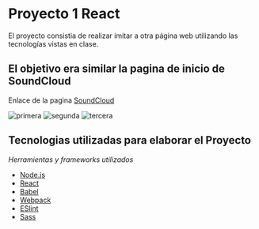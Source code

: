 # Proyecto 1 React
El proyecto consistia de realizar imitar a otra página web utilizando las tecnologías vistas en clase.
## El objetivo era similar la pagina de inicio de SoundCloud 
Enlace de la pagina [SoundCloud](https://soundcloud.com/)

![primera](https://user-images.githubusercontent.com/53351491/115096595-17dc2400-9ee3-11eb-80a9-2d5f2cc694f2.PNG)
![segunda](https://user-images.githubusercontent.com/53351491/115096592-13b00680-9ee3-11eb-996b-ba342263616d.PNG)
![tercera](https://user-images.githubusercontent.com/53351491/115096587-114dac80-9ee3-11eb-8d76-5a4ba8ea95d0.PNG)


## Tecnologias utilizadas para elaborar el Proyecto

_Herramientas y frameworks utilizados_

* [Node.js](https://nodejs.org/es/)
* [React](https://es.reactjs.org/)
* [Babel](https://babeljs.io/)
* [Webpack](https://webpack.js.org/)
* [ESlint](https://eslint.org/)
* [Sass](https://sass-lang.com/)

